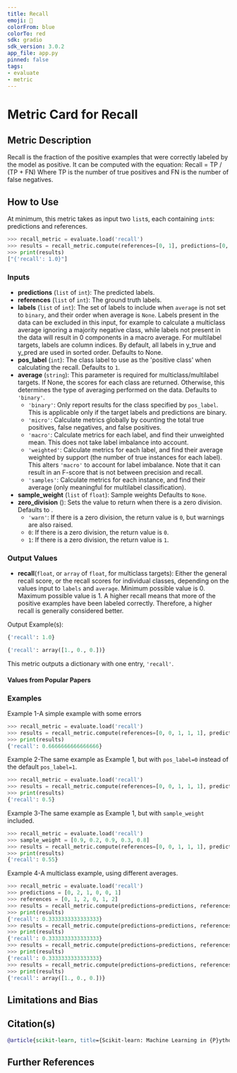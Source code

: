 ```yaml
---
title: Recall
emoji: 🤗 
colorFrom: blue
colorTo: red
sdk: gradio
sdk_version: 3.0.2
app_file: app.py
pinned: false
tags:
- evaluate
- metric
---
```


# Metric Card for Recall


## Metric Description

Recall is the fraction of the positive examples that were correctly labeled by the model as positive. It can be computed with the equation:
Recall = TP / (TP + FN)
Where TP is the number of true positives and FN is the number of false negatives.


## How to Use

At minimum, this metric takes as input two `list`s, each containing `int`s: predictions and references.

```python
>>> recall_metric = evaluate.load('recall')
>>> results = recall_metric.compute(references=[0, 1], predictions=[0, 1])
>>> print(results)
["{'recall': 1.0}"]
```


### Inputs
- **predictions** (`list` of `int`): The predicted labels.
- **references** (`list` of `int`): The ground truth labels.
- **labels** (`list` of `int`): The set of labels to include when `average` is not set to `binary`, and their order when average is `None`. Labels present in the data can be excluded in this input, for example to calculate a multiclass average ignoring a majority negative class, while labels not present in the data will result in 0 components in a macro average. For multilabel targets, labels are column indices. By default, all labels in y_true and y_pred are used in sorted order. Defaults to None.
- **pos_label** (`int`): The class label to use as the 'positive class' when calculating the recall. Defaults to `1`.
- **average** (`string`): This parameter is required for multiclass/multilabel targets. If None, the scores for each class are returned. Otherwise, this determines the type of averaging performed on the data. Defaults to `'binary'`.
    - `'binary'`: Only report results for the class specified by `pos_label`. This is applicable only if the target labels and predictions are binary.
    - `'micro'`: Calculate metrics globally by counting the total true positives, false negatives, and false positives.
    - `'macro'`: Calculate metrics for each label, and find their unweighted mean. This does not take label imbalance into account.
    - `'weighted'`: Calculate metrics for each label, and find their average weighted by support (the number of true instances for each label). This alters `'macro'` to account for label imbalance. Note that it can result in an F-score that is not between precision and recall.
    - `'samples'`: Calculate metrics for each instance, and find their average (only meaningful for multilabel classification).
- **sample_weight** (`list` of `float`): Sample weights Defaults to `None`.
- **zero_division** (): Sets the value to return when there is a zero division. Defaults to .
    - `'warn'`: If there is a zero division, the return value is `0`, but warnings are also raised.
    - `0`: If there is a zero division, the return value is `0`.
    - `1`: If there is a zero division, the return value is `1`.


### Output Values
- **recall**(`float`, or `array` of `float`, for multiclass targets): Either the general recall score, or the recall scores for individual classes, depending on the values input to `labels` and `average`. Minimum possible value is 0. Maximum possible value is 1. A higher recall means that more of the positive examples have been labeled correctly. Therefore, a higher recall is generally considered better.

Output Example(s):
```python
{'recall': 1.0}
```
```python
{'recall': array([1., 0., 0.])}
```

This metric outputs a dictionary with one entry, `'recall'`.


#### Values from Popular Papers


### Examples

Example 1-A simple example with some errors
```python
>>> recall_metric = evaluate.load('recall')
>>> results = recall_metric.compute(references=[0, 0, 1, 1, 1], predictions=[0, 1, 0, 1, 1])
>>> print(results)
{'recall': 0.6666666666666666}
```

Example 2-The same example as Example 1, but with `pos_label=0` instead of the default `pos_label=1`.
```python
>>> recall_metric = evaluate.load('recall')
>>> results = recall_metric.compute(references=[0, 0, 1, 1, 1], predictions=[0, 1, 0, 1, 1], pos_label=0)
>>> print(results)
{'recall': 0.5}
```

Example 3-The same example as Example 1, but with `sample_weight` included.
```python
>>> recall_metric = evaluate.load('recall')
>>> sample_weight = [0.9, 0.2, 0.9, 0.3, 0.8]
>>> results = recall_metric.compute(references=[0, 0, 1, 1, 1], predictions=[0, 1, 0, 1, 1], sample_weight=sample_weight)
>>> print(results)
{'recall': 0.55}
```

Example 4-A multiclass example, using different averages.
```python
>>> recall_metric = evaluate.load('recall')
>>> predictions = [0, 2, 1, 0, 0, 1]
>>> references = [0, 1, 2, 0, 1, 2]
>>> results = recall_metric.compute(predictions=predictions, references=references, average='macro')
>>> print(results)
{'recall': 0.3333333333333333}
>>> results = recall_metric.compute(predictions=predictions, references=references, average='micro')
>>> print(results)
{'recall': 0.3333333333333333}
>>> results = recall_metric.compute(predictions=predictions, references=references, average='weighted')
>>> print(results)
{'recall': 0.3333333333333333}
>>> results = recall_metric.compute(predictions=predictions, references=references, average=None)
>>> print(results)
{'recall': array([1., 0., 0.])}
```


## Limitations and Bias


## Citation(s)
```bibtex
@article{scikit-learn, title={Scikit-learn: Machine Learning in {P}ython}, author={Pedregosa, F. and Varoquaux, G. and Gramfort, A. and Michel, V. and Thirion, B. and Grisel, O. and Blondel, M. and Prettenhofer, P. and Weiss, R. and Dubourg, V. and Vanderplas, J. and Passos, A. and Cournapeau, D. and Brucher, M. and Perrot, M. and Duchesnay, E.}, journal={Journal of Machine Learning Research}, volume={12}, pages={2825--2830}, year={2011}
```


## Further References
